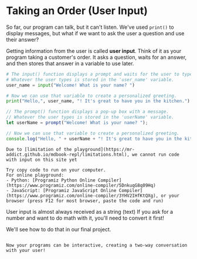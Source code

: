 # Taking an Order (User Input)

So far, our program can talk, but it can't listen. We've used `print()` to display messages, but what if we want to ask the user a question and use their answer?

Getting information from the user is called **user input**. Think of it as your program taking a customer's order. It asks a question, waits for an answer, and then stores that answer in a variable to use later.

<!-- langtabs-start -->

```python
# The input() function displays a prompt and waits for the user to type something.
# Whatever the user types is stored in the 'user_name' variable.
user_name = input("Welcome! What is your name? ")

# Now we can use that variable to create a personalized greeting.
print("Hello,", user_name, "! It's great to have you in the kitchen.")
```

```javascript
// The prompt() function displays a pop-up box with a message.
// Whatever the user types is stored in the 'userName' variable.
let userName = prompt("Welcome! What is your name? ");

// Now we can use that variable to create a personalized greeting.
console.log("Hello, " + userName + "! It's great to have you in the kitchen.");
```

<!-- langtabs-end -->

```admonish info title="Limitation of the playground"
Due to [limitation of the playground](https://mr-addict.github.io/mdbook-repl/limitations.html), we cannot run code with input on this site yet

Try copy code to run on your computer.
For online playground:
- Python: [Programiz Python Online Compiler](https://www.programiz.com/online-compiler/5DnkuqG8q09Hq)
- JavaScript: [Programiz JavaScript Online Compiler](https://www.programiz.com/online-compiler/3YHV2IHfKtQXg), or your browser (press F12 for most browser, paste the code and run)
```

User input is almost always received as a string (text)
If you ask for a number and want to do math with it, you'll need to convert it first!

We'll see how to do that in our final project.
```

Now your programs can be interactive, creating a two-way conversation with your user!
